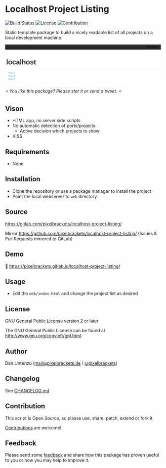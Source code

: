 # Localhost Project Listing

[![Build Status](https://img.shields.io/gitlab/pipeline/pixelbrackets/localhost-project-listing?style=flat-square)](https://gitlab.com/pixelbrackets/localhost-project-listing/pipelines)
[![License](https://img.shields.io/badge/license-gpl--2.0--or--later-blue.svg?style=flat-square)](https://spdx.org/licenses/GPL-2.0-or-later.html)
[![Contribution](https://img.shields.io/badge/contributions_welcome-%F0%9F%94%B0-brightgreen.svg?labelColor=brightgreen&style=flat-square)](https://gitlab.com/pixelbrackets/localhost-project-listing/-/blob/master/CONTRIBUTING.md)

Static template package to build a nicely readable list of all projects
on a local development machine.

![Screenshot](./docs/screenshot.png)

_⭐ You like this package? Please star it or send a tweet. ⭐_

## Vison

- HTML app, no server side scripts
- No automatic detection of ports/projects
  - Active decision which projects to show
- KISS

## Requirements

- None

## Installation

- Clone the repository or use a package manager to install the project
- Point the local webserver to `web` directory

## Source

https://gitlab.com/pixelbrackets/localhost-project-listing/

Mirror https://github.com/pixelbrackets/localhost-project-listing/ (Issues &
Pull Requests mirrored to GitLab)

## Demo

🚀 https://pixelbrackets.gitlab.io/localhost-project-listing/

## Usage

- Edit the `web/index.html` and change the project list as desired

## License

GNU General Public License version 2 or later

The GNU General Public License can be found at http://www.gnu.org/copyleft/gpl.html.

## Author

Dan Untenzu (<mail@pixelbrackets.de> / [@pixelbrackets](https://pixelbrackets.de))

## Changelog

See [CHANGELOG.md](./CHANGELOG.md)

## Contribution

This script is Open Source, so please use, share, patch, extend or fork it.

[Contributions](./CONTRIBUTING.md) are welcome!

## Feedback

Please send some [feedback](https://pixelbrackets.de/) and share how this
package has proven useful to you or how you may help to improve it.
